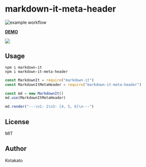 # markdown-it-meta-header
![example workflow](https://github.com/kat0h/markdown-it-meta-header/actions/workflows/publish-to-npm.yaml/badge.svg)

**[DEMO](https://kat0h.github.io/markdown-it-meta-header/)**

![](https://user-images.githubusercontent.com/45391880/141127221-b483acd7-8fad-461f-b943-58a419ff5901.png)

## Usage

```
npm i markdown-it
npm i markdown-it-meta-header
```

```javascript
const MarkdownIt = require("markdown-it")
const MarkdownItMetaHeader = require("markdown-it-meta-header")

const md = new MarkdownIt()
md.use(MarkdownItMetaHeader)

md.render("---\n1: 2\n3: [4, 5, 6]\n---")
```

## License
MIT

## Author
Kotakato
